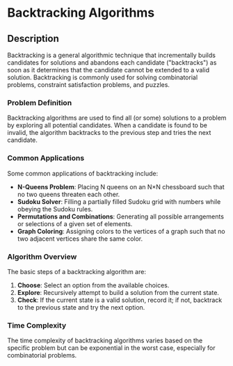 # Backtracking Algorithms

## Description

Backtracking is a general algorithmic technique that incrementally builds candidates for solutions and abandons each candidate ("backtracks") as soon as it determines that the candidate cannot be extended to a valid solution. Backtracking is commonly used for solving combinatorial problems, constraint satisfaction problems, and puzzles.

### Problem Definition

Backtracking algorithms are used to find all (or some) solutions to a problem by exploring all potential candidates. When a candidate is found to be invalid, the algorithm backtracks to the previous step and tries the next candidate.

### Common Applications

Some common applications of backtracking include:
- **N-Queens Problem**: Placing N queens on an N×N chessboard such that no two queens threaten each other.
- **Sudoku Solver**: Filling a partially filled Sudoku grid with numbers while obeying the Sudoku rules.
- **Permutations and Combinations**: Generating all possible arrangements or selections of a given set of elements.
- **Graph Coloring**: Assigning colors to the vertices of a graph such that no two adjacent vertices share the same color.

### Algorithm Overview

The basic steps of a backtracking algorithm are:
1. **Choose**: Select an option from the available choices.
2. **Explore**: Recursively attempt to build a solution from the current state.
3. **Check**: If the current state is a valid solution, record it; if not, backtrack to the previous state and try the next option.

### Time Complexity

The time complexity of backtracking algorithms varies based on the specific problem but can be exponential in the worst case, especially for combinatorial problems.
